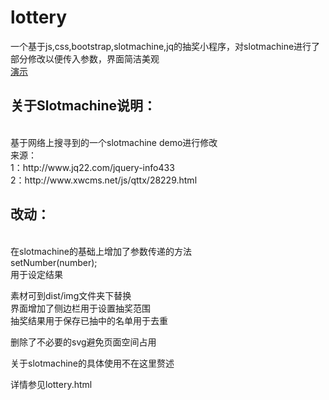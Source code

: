 lottery
=======
<html>
一个基于js,css,bootstrap,slotmachine,jq的抽奖小程序，对slotmachine进行了部分修改以便传入参数，界面简洁美观
<br/>
<a href="http://harveyprince.github.io/lottery/">演示</a>
<br/>
<h2>关于Slotmachine说明：</h2>
<br/>
基于网络上搜寻到的一个slotmachine demo进行修改
<br/>
来源：
<br/>
1：http://www.jq22.com/jquery-info433
<br/>
2：http://www.xwcms.net/js/qttx/28229.html
<br/>

<h2>改动：</h2>
<br/>
在slotmachine的基础上增加了参数传递的方法
<br/>
setNumber(number);
<br/>
用于设定结果
<br/>

素材可到dist/img文件夹下替换
<br/>
界面增加了侧边栏用于设置抽奖范围
<br/>
抽奖结果用于保存已抽中的名单用于去重
<br/>

删除了不必要的svg避免页面空间占用
<br/>

关于slotmachine的具体使用不在这里赘述
<br/>

详情参见lottery.html
</html>
